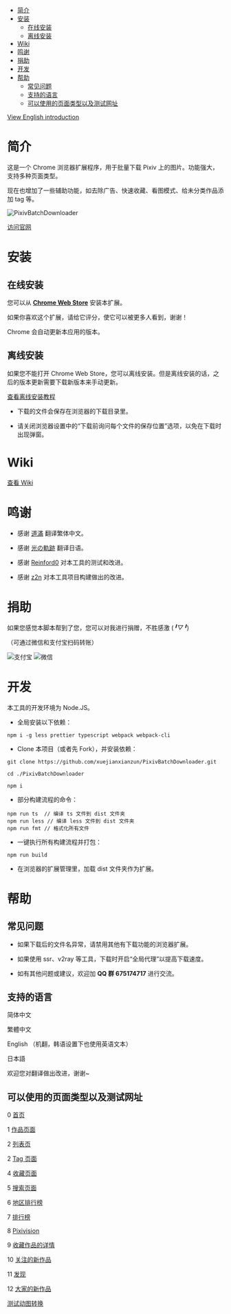 <!-- TOC -->

- [简介](#简介)
- [安装](#安装)
  - [在线安装](#在线安装)
  - [离线安装](#离线安装)
- [Wiki](#wiki)
- [鸣谢](#鸣谢)
- [捐助](#捐助)
- [开发](#开发)
- [帮助](#帮助)
  - [常见问题](#常见问题)
  - [支持的语言](#支持的语言)
  - [可以使用的页面类型以及测试网址](#可以使用的页面类型以及测试网址)

<!-- /TOC -->
[View English introduction](https://github.com/xuejianxianzun/PixivBatchDownloader/blob/master/README-EN.md)

# 简介

这是一个 Chrome 浏览器扩展程序，用于批量下载 Pixiv 上的图片。功能强大，支持多种页面类型。

现在也增加了一些辅助功能，如去除广告、快速收藏、看图模式、给未分类作品添加 tag 等。

![PixivBatchDownloader](https://raw.githubusercontent.com/wiki/xuejianxianzun/PixivBatchDownloader/images/20200117104129.png)

[访问官网](https://pixiv.download/)

# 安装

## 在线安装

您可以从 **[Chrome Web Store](https://chrome.google.com/webstore/detail/powerful-pixiv-downloader/dkndmhgdcmjdmkdonmbgjpijejdcilfh)** 安装本扩展。

如果你喜欢这个扩展，请给它评分，使它可以被更多人看到，谢谢！

Chrome 会自动更新本应用的版本。

## 离线安装

如果您不能打开 Chrome Web Store，您可以离线安装。但是离线安装的话，之后的版本更新需要下载新版本来手动更新。

[查看离线安装教程](https://github.com/xuejianxianzun/PixivBatchDownloader/wiki/2.-%E5%AE%89%E8%A3%85#%E7%A6%BB%E7%BA%BF%E5%AE%89%E8%A3%85)

- 下载的文件会保存在浏览器的下载目录里。

- 请关闭浏览器设置中的“下载前询问每个文件的保存位置”选项，以免在下载时出现弹窗。

# Wiki

[查看 Wiki](https://github.com/xuejianxianzun/PixivBatchDownloader/wiki)

# 鸣谢

- 感谢 [道滿](https://zhtw.me/) 翻译繁体中文。

- 感谢 [光の軌跡](https://github.com/jiaer24) 翻译日语。

- 感谢 [Reinford0](https://github.com/Reinford0) 对本工具的测试和改进。

- 感谢 [z2n](https://github.com/z2n) 对本工具项目构建做出的改进。

# 捐助

如果您感觉本脚本帮到了您，您可以对我进行捐赠，不胜感激 (*╹▽╹*)

（可通过微信和支付宝扫码转账）

![支付宝](https://i.loli.net/2019/04/04/5ca5627614396.png) ![微信](https://i.loli.net/2019/04/04/5ca5627630bb4.png)

# 开发

本工具的开发环境为 Node.JS。

- 全局安装以下依赖：

```
npm i -g less prettier typescript webpack webpack-cli
```

- Clone 本项目（或者先 Fork），并安装依赖：

```
git clone https://github.com/xuejianxianzun/PixivBatchDownloader.git

cd ./PixivBatchDownloader

npm i
```

- 部分构建流程的命令：

```
npm run ts  // 编译 ts 文件到 dist 文件夹
npm run less // 编译 less 文件到 dist 文件夹
npm run fmt // 格式化所有文件
```

- 一键执行所有构建流程并打包：

```
npm run build
```

- 在浏览器的扩展管理里，加载 dist 文件夹作为扩展。

# 帮助

## 常见问题

- 如果下载后的文件名异常，请禁用其他有下载功能的浏览器扩展。

- 如果使用 ssr、v2ray 等工具，下载时开启“全局代理”以提高下载速度。

- 如有其他问题或建议，欢迎加 **QQ 群 675174717** 进行交流。

## 支持的语言

简体中文

繁體中文

English （机翻，韩语设置下也使用英语文本）

日本語

欢迎您对翻译做出改进，谢谢~

## 可以使用的页面类型以及测试网址

0 [首页](https://www.pixiv.net/)

1 [作品页面](https://www.pixiv.net/artworks/72503012)

2 [列表页](https://www.pixiv.net/member_illust.php?id=544479)

2 [Tag 页面](https://www.pixiv.net/member_illust.php?id=544479&tag=%E6%9D%B1%E6%96%B9)

4 [收藏页面](https://www.pixiv.net/bookmark.php)

5 [搜索页面](https://www.pixiv.net/tags/saber/artworks?s_mode=s_tag)

6 [地区排行榜](https://www.pixiv.net/ranking_area.php?type=state&no=0)

7 [排行榜](https://www.pixiv.net/ranking.php)

8 [Pixivision](https://www.pixivision.net/zh/a/3190)

9 [收藏作品的详情](https://www.pixiv.net/bookmark_add.php?id=63148723)

10 [关注的新作品](https://www.pixiv.net/bookmark_new_illust.php)

11 [发现](https://www.pixiv.net/discovery)

12 [大家的新作品](https://www.pixiv.net/new_illust.php)

[测试动图转换](https://www.pixiv.net/member.php?id=16274829)
